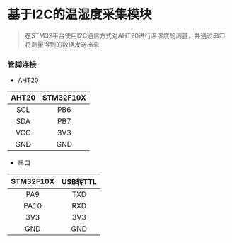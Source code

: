 # 基于I2C的温湿度采集模块

> 在STM32平台使用I2C通信方式对AHT20进行温湿度的测量，并通过串口将测量得到的数据发送出来

### 管脚连接

+ AHT20

| AHT20 | STM32F10X |
| :---: | :-------: |
|  SCL  |    PB6    |
|  SDA  |    PB7    |
|  VCC  |    3V3    |
|  GND  |    GND    |

+ 串口

| STM32F10X | USB转TTL |
| :-------: | :------: |
|    PA9    |   TXD    |
|   PA10    |   RXD    |
|    3V3    |   3V3    |
|    GND    |   GND    |

